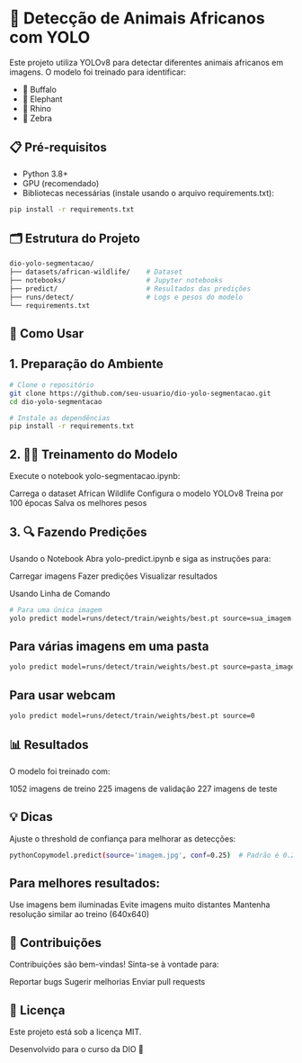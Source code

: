 # 🦁 Detecção de Animais Africanos com YOLO

Este projeto utiliza YOLOv8 para detectar diferentes animais africanos em imagens. O modelo foi treinado para identificar:
- 🦬 Buffalo
- 🐘 Elephant
- 🦏 Rhino
- 🦓 Zebra

## 📋 Pré-requisitos

- Python 3.8+
- GPU (recomendado)
- Bibliotecas necessárias (instale usando o arquivo requirements.txt):
```bash
pip install -r requirements.txt
```

## 🗂️ Estrutura do Projeto
```bash
dio-yolo-segmentacao/
├── datasets/african-wildlife/    # Dataset
├── notebooks/                    # Jupyter notebooks
├── predict/                      # Resultados das predições
├── runs/detect/                  # Logs e pesos do modelo
└── requirements.txt
```

## 🚀 Como Usar

## 1. Preparação do Ambiente
```bash
# Clone o repositório
git clone https://github.com/seu-usuario/dio-yolo-segmentacao.git
cd dio-yolo-segmentacao

# Instale as dependências
pip install -r requirements.txt
```

## 2. 🏋️‍♂️ Treinamento do Modelo

Execute o notebook yolo-segmentacao.ipynb:

Carrega o dataset African Wildlife
Configura o modelo YOLOv8
Treina por 100 épocas
Salva os melhores pesos

## 3. 🔍 Fazendo Predições
Usando o Notebook
Abra yolo-predict.ipynb e siga as instruções para:

Carregar imagens
Fazer predições
Visualizar resultados

Usando Linha de Comando
```bash
# Para uma única imagem
yolo predict model=runs/detect/train/weights/best.pt source=sua_imagem.jpg
```

## Para várias imagens em uma pasta
```bash
yolo predict model=runs/detect/train/weights/best.pt source=pasta_imagens/
```

## Para usar webcam
```bash
yolo predict model=runs/detect/train/weights/best.pt source=0
```

## 📊 Resultados
O modelo foi treinado com:

1052 imagens de treino
225 imagens de validação
227 imagens de teste

## 💡 Dicas

Ajuste o threshold de confiança para melhorar as detecções:
```bash
pythonCopymodel.predict(source='imagem.jpg', conf=0.25)  # Padrão é 0.25
```

## Para melhores resultados:

Use imagens bem iluminadas
Evite imagens muito distantes
Mantenha resolução similar ao treino (640x640)

## 🤝 Contribuições
Contribuições são bem-vindas! Sinta-se à vontade para:

Reportar bugs
Sugerir melhorias
Enviar pull requests

## 📝 Licença
Este projeto está sob a licença MIT.

Desenvolvido para o curso da DIO 🚀
 
